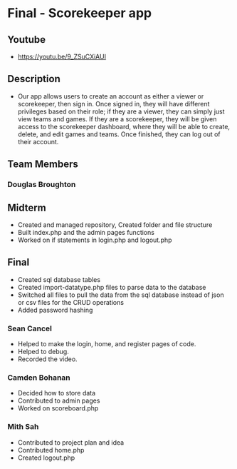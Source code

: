 # Final - Scorekeeper app

## Youtube
- https://youtu.be/9_ZSuCXiAUI

## Description
- Our app allows users to create an account as either a viewer or scorekeeper, then sign in. Once signed in, they will have different privileges based on their role; if they are a viewer, they can simply just view teams and games. If they are a scorekeeper, they will be given access to the scorekeeper dashboard, where they will be able to create, delete, and edit games and teams. Once finished, they can log out of their account.

## Team Members
### Douglas Broughton
## Midterm 
- Created and managed repository, Created folder and file structure 
- Built index.php and the admin pages functions
- Worked on if statements in login.php and logout.php
## Final
- Created sql database tables
- Created import-datatype.php files to parse data to the database
- Switched all files to pull the data from the sql database instead of json or csv files for the CRUD operations
- Added password hashing

### Sean Cancel
- Helped to make the login, home, and register pages of code.
- Helped to debug.
- Recorded the video.  

### Camden Bohanan
- Decided how to store data 
- Contributed to admin pages
- Worked on scoreboard.php

### Mith Sah
- Contributed to project plan and idea
- Contributed home.php
- Created logout.php
